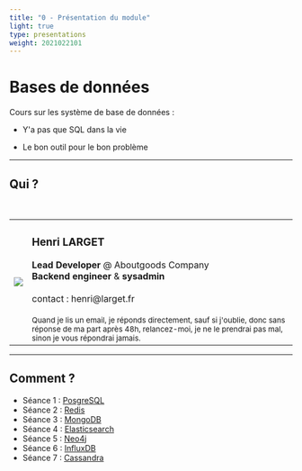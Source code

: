 ```yaml
---
title: "0 - Présentation du module" 
light: true
type: presentations
weight: 2021022101
---
```


# Bases de données

Cours sur les système de base de données :

- Y'a pas que SQL dans la vie

- Le bon outil pour le bon problème


---

## Qui ?
<br/>
<table>

<tr>
    <td><img src="https://www.gravatar.com/avatar/e0922cc7660b5ba1ad72e5c36ea673ef?s=200"/></td>
    <td>
        <h3>Henri LARGET</h3>
        <b>Lead Developer </b>@ Aboutgoods Company
        <br/>
        <b>Backend engineer </b>&<b> sysadmin</b>
        <br/>
        <br/>
        contact : henri@larget.fr
        <br/>
        <br/>
        <small>Quand je lis un email, je réponds directement, sauf si j'oublie, donc sans réponse de ma part après 48h, relancez-moi, je ne le prendrai pas mal, sinon je vous répondrai jamais.</small>
    </td>
</tr>
</table>

---

## Comment ?

- Séance 1 : [PosgreSQL](../1-SQL)
- Séance 2 : [Redis](../2-Redis)
- Séance 3 : [MongoDB](../2-Redis)
- Séance 4 : [Elasticsearch](../2-Redis)
- Séance 5 : [Neo4j](../2-Redis)
- Séance 6 : [InfluxDB](../2-Redis)
- Séance 7 : [Cassandra](../2-Redis)

